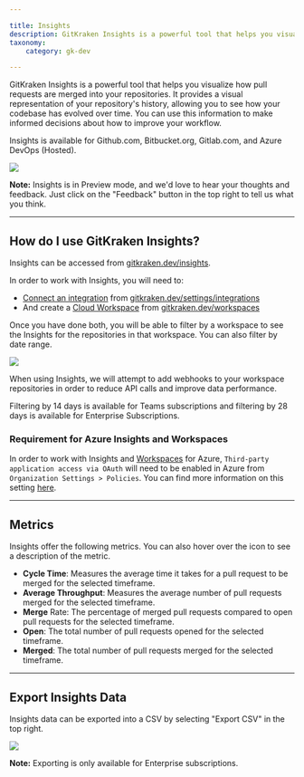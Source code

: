 ```yaml
---

title: Insights
description: GitKraken Insights is a powerful tool that helps you visualize how pull requests are merged into your repositories.
taxonomy:
    category: gk-dev

---
```


GitKraken Insights is a powerful tool that helps you visualize how pull requests are merged into your repositories. It provides a visual representation of your repository's history, allowing you to see how your codebase has evolved over time. You can use this information to make informed decisions about how to improve your workflow.

Insights is available for Github.com, Bitbucket.org, Gitlab.com, and Azure DevOps (Hosted).

<img src="/wp-content/uploads/gkdev-insights.png" srcset="/wp-content/uploads/gkdev-insights@2x.png" class="img-bordered img-responsive center">

<div class='callout callout--warning'>
    <p>
        <strong>Note:</strong> Insights is in Preview mode, and we'd love to hear your thoughts and feedback. Just click on the "Feedback" button in the top right to tell us what you think.
    </p>
</div>

***

## How do I use GitKraken Insights?

Insights can be accessed from [gitkraken.dev/insights](https://gitkraken.dev/insights?source=help_center).

In order to work with Insights, you will need to:
* [Connect an integration](/gk-dev/gk-dev-integrations/) from [gitkraken.dev/settings/integrations](https://gitkraken.dev/settings/integrations?source=help_center)
* And create a [Cloud Workspace](/gk-dev/gk-dev-home/#workspaces) from [gitkraken.dev/workspaces](https://gitkraken.dev/workspaces?source=help_center)

Once you have done both, you will be able to filter by a workspace to see the Insights for the repositories in that workspace. You can also filter by date range.

<img src="/wp-content/uploads/gkdev-insights-filters.png" srcset="/wp-content/uploads/gkdev-insights-filters@2x.png" class="img-bordered img-responsive center">

<div class='callout callout--note'>
    <p>
        When using Insights, we will attempt to add webhooks to your workspace repositories in order to reduce API calls and improve data performance.
    </p>
    <p>
        Filtering by 14 days is available for Teams subscriptions and filtering by 28 days is available for Enterprise Subscriptions.
    </p> 
</div>

### Requirement for Azure Insights and Workspaces

In order to work with Insights and [Workspaces](/gk-dev/gk-dev-home/#workspaces) for Azure, `Third-party application access via OAuth` will need to be enabled in Azure from `Organization Settings > Policies`. You can find more information on this setting [here](https://learn.microsoft.com/en-us/azure/devops/organizations/accounts/change-application-access-policies?view=azure-devops).

***

## Metrics

Insights offer the following metrics. You can also hover over the <i class="fa-solid fa-circle-info"></i> icon to see a description of the metric.

* **Cycle Time**: Measures the average time it takes for a pull request to be merged for the selected timeframe.
* **Average Throughput**: Measures the average number of pull requests merged for the selected timeframe. 
* **Merge** Rate: The percentage of merged pull requests compared to open pull requests for the selected timeframe. 
* **Open**: The total number of pull requests opened for the selected timeframe.
* **Merged**: The total number of pull requests merged for the selected timeframe.

***

## Export Insights Data

Insights data can be exported into a CSV by selecting "Export CSV" in the top right. 

<img src="/wp-content/uploads/gkdev-insights-export.png" srcset="/wp-content/uploads/gkdev-insights-export@2x.png" class="img-bordered img-responsive center">

<div class='callout callout--note'>
    <p>
        <strong>Note:</strong> Exporting is only available for Enterprise subscriptions.
    </p>
</div>
